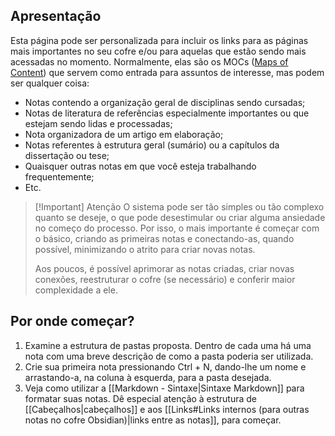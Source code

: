 
## Apresentação

Esta página pode ser personalizada para incluir os links para as páginas mais importantes no seu cofre e/ou para aquelas que estão sendo mais acessadas no momento. Normalmente, elas são os MOCs ([Maps of Content](https://notes.linkingyourthinking.com/Cards/MOCs+Overview)) que servem como entrada para assuntos de interesse, mas podem ser qualquer coisa:

- Notas contendo a organização geral de disciplinas sendo cursadas;
- Notas de literatura de referências especialmente importantes ou que estejam sendo lidas e processadas;
- Nota organizadora de um artigo em elaboração;
- Notas referentes à estrutura geral (sumário) ou a capítulos da dissertação ou tese;
- Quaisquer outras notas em que você esteja trabalhando frequentemente;
- Etc.

> [!Important] Atenção
> O sistema pode ser tão simples ou tão complexo quanto se deseje, o que pode desestimular ou criar alguma ansiedade no começo do processo. Por isso, o mais importante é começar com o básico, criando as primeiras notas e conectando-as, quando possível, minimizando o atrito para criar novas notas. 
> 
> Aos poucos, é possível aprimorar as notas criadas, criar novas conexões, reestruturar o cofre (se necessário) e conferir maior complexidade a ele. 


## Por onde começar?

1. Examine a estrutura de pastas proposta. Dentro de cada uma há uma nota com uma breve descrição de como a pasta poderia ser utilizada.
2. Crie sua primeira nota pressionando Ctrl + N, dando-lhe um nome e arrastando-a, na coluna à esquerda, para a pasta desejada.
3. Veja como utilizar a [[Markdown - Sintaxe|Sintaxe Markdown]] para formatar suas notas. Dê especial atenção à estrutura de [[Cabeçalhos|cabeçalhos]] e aos [[Links#Links internos (para outras notas no cofre Obsidian)|links entre as notas]], para começar.